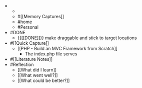 - 
    - 
    - #[[Memory Captures]]
    - #home
    - #Personal
- #DONE
    - {{[[DONE]]}} make draggable and stick to target locations
- #[[Quick Capture]]
    - [[PHP - Build an MVC Framework from Scratch]]
        - The index.php file serves 
- #[[Literature Notes]]
- #Reflection
    - [[What did I learn]]
    - [[What went well?]]
    - [[What could be better?]]
